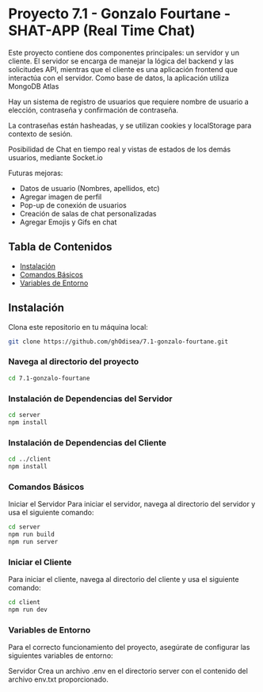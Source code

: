 # Proyecto 7.1 - Gonzalo Fourtane - SHAT-APP (Real Time Chat)

Este proyecto contiene dos componentes principales: un servidor y un cliente.
El servidor se encarga de manejar la lógica del backend y las solicitudes API, mientras que el cliente es una aplicación frontend que interactúa con el servidor.
Como base de datos, la aplicación utiliza MongoDB Atlas

Hay un sistema de registro de usuarios que requiere nombre de usuario a elección, contraseña y confirmación de contraseña.

La contraseñas están hasheadas, y se utilizan cookies y localStorage para contexto de sesión.

Posibilidad de Chat en tiempo real y vistas de estados de los demás usuarios, mediante Socket.io

Futuras mejoras:

- Datos de usuario (Nombres, apellidos, etc)
- Agregar imagen de perfil
- Pop-up de conexión de usuarios
- Creación de salas de chat personalizadas
- Agregar Emojis y Gifs en chat

## Tabla de Contenidos

- [Instalación](#instalación)
- [Comandos Básicos](#comandos-básicos)
- [Variables de Entorno](#variables-de-entorno)

## Instalación

Clona este repositorio en tu máquina local:

```bash
git clone https://github.com/ghOdisea/7.1-gonzalo-fourtane.git
```

### Navega al directorio del proyecto

```bash
cd 7.1-gonzalo-fourtane
```

### Instalación de Dependencias del Servidor

```bash
cd server
npm install
```

### Instalación de Dependencias del Cliente

```bash
cd ../client
npm install
```

### Comandos Básicos

Iniciar el Servidor
Para iniciar el servidor, navega al directorio del servidor y usa el siguiente comando:

```bash
cd server
npm run build
npm run server
```

### Iniciar el Cliente

Para iniciar el cliente, navega al directorio del cliente y usa el siguiente comando:

```bash
cd client
npm run dev
```

### Variables de Entorno

Para el correcto funcionamiento del proyecto, asegúrate de configurar las siguientes variables de entorno:

Servidor
Crea un archivo .env en el directorio server con el contenido del archivo env.txt proporcionado.
